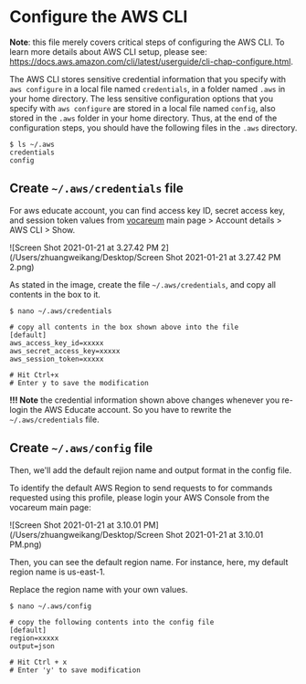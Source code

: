 # Configure the AWS CLI

**Note**: this file merely covers critical steps of configuring the AWS CLI. To learn more details about AWS CLI setup, please see: https://docs.aws.amazon.com/cli/latest/userguide/cli-chap-configure.html.

The AWS CLI stores sensitive credential information that you specify with `aws configure` in a local file named `credentials`, in a folder named `.aws` in your home directory. The less sensitive configuration options that you specify with `aws configure` are stored in a local file named `config`, also stored in the `.aws` folder in your home directory. Thus, at the end of the configuration steps, you should have the following files in the `.aws` directory.

```shell
$ ls ~/.aws
credentials
config
```

## Create `~/.aws/credentials` file

For aws educate account, you can find access key ID, secret access key, and session token values from [vocareum](https://labs.vocareum.com/home/login.php?code=&e=You%20are%20not%20logged%20in.%20Please%20login) main page > Account details > AWS CLI > Show.

![Screen Shot 2021-01-21 at 3.27.42 PM 2](/Users/zhuangweikang/Desktop/Screen Shot 2021-01-21 at 3.27.42 PM 2.png)

As stated in the image, create the file `~/.aws/credentials`, and copy all contents in the box to it.

```shell
$ nano ~/.aws/credentials

# copy all contents in the box shown above into the file
[default]
aws_access_key_id=xxxxx
aws_secret_access_key=xxxxx
aws_session_token=xxxxx

# Hit Ctrl+x
# Enter y to save the modification
```

**!!! Note** the credential information shown above changes whenever you re-login the AWS Educate account. So you have to rewrite the `~/.aws/credentials` file.

## Create `~/.aws/config` file

Then, we'll add the default rejion name and output format in the config file.

To identify the default AWS Region to send requests to for commands requested using this profile, please login your AWS Console from the vocareum main page:

![Screen Shot 2021-01-21 at 3.10.01 PM](/Users/zhuangweikang/Desktop/Screen Shot 2021-01-21 at 3.10.01 PM.png)

Then, you can see the default region name. For instance, here, my default region name is us-east-1.

Replace the region name with your own values.

```shell
$ nano ~/.aws/config

# copy the following contents into the config file
[default]
region=xxxxx
output=json

# Hit Ctrl + x
# Enter 'y' to save modification
```
